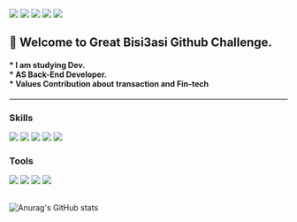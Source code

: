 <a href="" target="_blank"><img src="https://img.shields.io/badge/Nation : KR-000000?style=flat-square&logoColor=FFFFFF"/></a>
<a href="https://doinitright.simple.ink/" target="_blank"><img src="https://img.shields.io/badge/Notion-000000?style=flat-square&logo=Notion&logoColor=FFFFFF"/></a>
<a href="https://doinitright.tistory.com" target="_blank"><img src="https://img.shields.io/badge/Blog-FF4785?style=flat-square&logo=tistory&logoColor=FFFFFF"/></a>
<a href="https://www.linkedin.com/in/sangje-lee-729742277/" target="_blank"><img src="https://img.shields.io/badge/LinkedIn-0A66C2?style=flat-square&logo=LinkedIn&logoColor=FFFFFF"/></a>
<a href="https://mail.google.com/mail/u/0" target="_blank"><img src="https://img.shields.io/badge/kueeng8008@gmail.com-EA4335?style=flat-square&logo=Gmail&logoColor=FFFFFF"/></a>

**<h2>💪 Welcome to Great Bisi3asi Github Challenge.</h2>**<p>

<h4>* I am studying Dev.<br>
* AS Back-End Developer.<br>
* Values Contribution about transaction and Fin-tech</h4>

----
<h3>Skills</h3><p>
<img src="https://img.shields.io/badge/Java-ED8106?style=flat-square&logo=Java&logoColor=000000"/>
<img src="https://img.shields.io/badge/JavaScript-F7DF1E?style=flat-square&logo=JavaScript&logoColor=000000"/>
<img src="https://img.shields.io/badge/Spring-6DB33F?style=flat-square&logo=Spring&logoColor=FFFFFF"/>
<img src="https://img.shields.io/badge/Flutter-02569B?style=flat-square&logo=Flutter&logoColor=FFFFFF"/>  
<img src="https://img.shields.io/badge/MySQL-4479A1?style=flat-square&logo=MySQL&logoColor=FFFFFF"/>
<p></p>
<h3>Tools</h3><p>
<img src="https://img.shields.io/badge/Intellij-000000?style=flat-square&logo=IntelliJ&logoColor=000000"/>
<img src="https://img.shields.io/badge/Git-F05032?style=flat-square&logo=Git&logoColor=FFFFFF"/>
<img src="https://img.shields.io/badge/GitHub-181717?style=flat-square&logo=GitHub&logoColor=FFFFFF"/>
<img src="https://img.shields.io/badge/VSCode-02569B?style=flat-square&logo=Visual Studio&logoColor=FFFFFF"/>
<br>
<br>

![Anurag's GitHub stats](https://github-readme-stats.vercel.app/api?username=Bisi3asi&show_icons=true&theme=radical)
